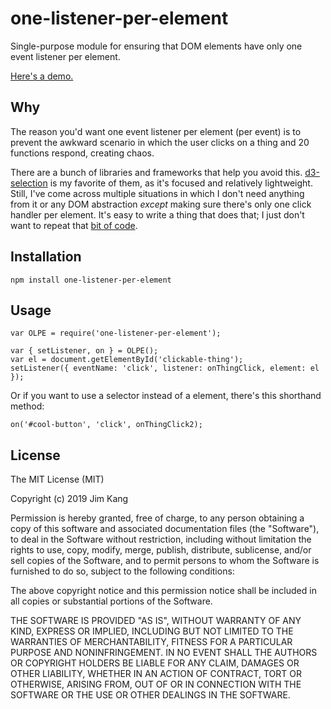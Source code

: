 one-listener-per-element
==================

Single-purpose module for ensuring that DOM elements have only one event listener per element.

[Here's a demo.](https://jimkang.com/one-listener-per-element)

Why
---

The reason you'd want one event listener per element (per event) is to prevent the awkward scenario in which the user clicks on a thing and 20 functions respond, creating chaos.

There are a bunch of libraries and frameworks that help you avoid this. [d3-selection](http://github.com/d3/d3-selection) is my favorite of them, as it's focused and relatively lightweight. Still, I've come across multiple situations in which I don't need anything from it or any DOM abstraction *except* making sure there's only one click handler per element. It's easy to write a thing that does that; I just don't want to repeat that [bit of code](index.js).

Installation
------------

    npm install one-listener-per-element

Usage
-----

    var OLPE = require('one-listener-per-element');

    var { setListener, on } = OLPE();
    var el = document.getElementById('clickable-thing');
    setListener({ eventName: 'click', listener: onThingClick, element: el });

Or if you want to use a selector instead of a element, there's this shorthand method:

    on('#cool-button', 'click', onThingClick2);

License
-------

The MIT License (MIT)

Copyright (c) 2019 Jim Kang

Permission is hereby granted, free of charge, to any person obtaining a copy
of this software and associated documentation files (the "Software"), to deal
in the Software without restriction, including without limitation the rights
to use, copy, modify, merge, publish, distribute, sublicense, and/or sell
copies of the Software, and to permit persons to whom the Software is
furnished to do so, subject to the following conditions:

The above copyright notice and this permission notice shall be included in
all copies or substantial portions of the Software.

THE SOFTWARE IS PROVIDED "AS IS", WITHOUT WARRANTY OF ANY KIND, EXPRESS OR
IMPLIED, INCLUDING BUT NOT LIMITED TO THE WARRANTIES OF MERCHANTABILITY,
FITNESS FOR A PARTICULAR PURPOSE AND NONINFRINGEMENT. IN NO EVENT SHALL THE
AUTHORS OR COPYRIGHT HOLDERS BE LIABLE FOR ANY CLAIM, DAMAGES OR OTHER
LIABILITY, WHETHER IN AN ACTION OF CONTRACT, TORT OR OTHERWISE, ARISING FROM,
OUT OF OR IN CONNECTION WITH THE SOFTWARE OR THE USE OR OTHER DEALINGS IN
THE SOFTWARE.
